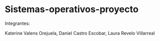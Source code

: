 # Sistemas-operativos-proyecto

Integrantes:

Katerine Valens Orejuela,
Daniel Castro Escobar,
Laura Revelo Villarreal
